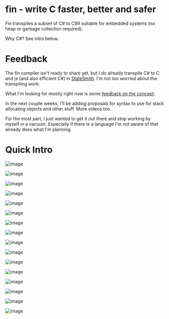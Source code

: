 # fin - write C faster, better and safer
 Fin transpiles a subset of C# to C99 suitable for embedded systems (no heap or garbage collection required).

 Why C#? See intro below.

# Feedback
The fin compiler isn't ready to share yet, but I do already transpile C# to C and js (and also efficient C#) in [StateSmith](https://github.com/StateSmith/StateSmith). I'm not too worried about the transpiling work.

What I'm looking for mostly right now is some [feedback on the concept](https://github.com/fin-language/fin/issues/2).

In the next couple weeks, I'll be adding proposals for syntax to use for stack allocating objects and other stuff. More videos too.

For the most part, I just wanted to get it out there and stop working by myself in a vacuum. Especially if there is a language I'm not aware of that already does what I'm planning.

# Quick Intro

![image](https://github.com/fin-language/fin/assets/274012/bc7a3435-78e1-4133-b66b-9d19549194c7)

![image](https://github.com/fin-language/fin/assets/274012/90df391b-cfbe-41d1-914a-bd8eb3dcc13e)

![image](https://github.com/fin-language/fin/assets/274012/a6d8b915-2af0-42e3-86a4-26d8beda9f8a)

![image](https://github.com/fin-language/fin/assets/274012/d28dc975-a285-40b2-97ae-6574a2c0c40c)

![image](https://github.com/fin-language/fin/assets/274012/09361c2a-d65a-40d3-b267-5b82f55000cf)

![image](https://github.com/fin-language/fin/assets/274012/0a3df673-7647-4420-8828-38f7fdd8dc58)

![image](https://github.com/fin-language/fin/assets/274012/5935d40f-bab2-4da3-81bc-48cba0c33bd9)

![image](https://github.com/fin-language/fin/assets/274012/d1879009-e961-49a5-9812-cf843f31d765)

![image](https://github.com/fin-language/fin/assets/274012/c22cedb9-febc-4bad-a4b9-9c026da96596)

![image](https://github.com/fin-language/fin/assets/274012/d11b12d9-50f9-4c6f-8b7a-41fc01ff14c2)

![image](https://github.com/fin-language/fin/assets/274012/cd6efe69-1cc7-4949-8b77-f885c3d88983)

![image](https://github.com/fin-language/fin/assets/274012/ccec041a-6128-4042-8061-b83f8d5091de)

![image](https://github.com/fin-language/fin/assets/274012/888c7a25-0ccc-4a5f-9a24-3e1c1bf65bb8)

![image](https://github.com/fin-language/fin/assets/274012/695b40fd-00aa-466c-b4ed-686e565c306b)

![image](https://github.com/fin-language/fin/assets/274012/f81cf407-418d-4c30-914f-84962f013041)

![image](https://github.com/fin-language/fin/assets/274012/fce2bacb-cf8f-47c4-90bd-9004a3d440db)
